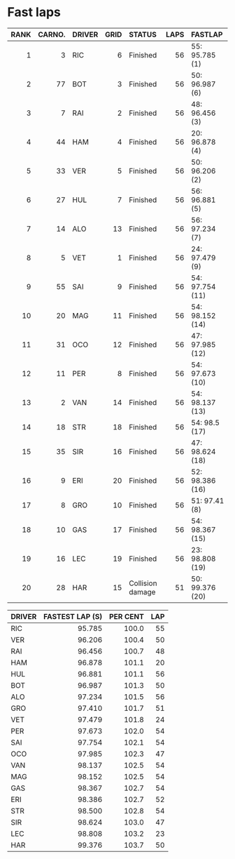 # Fast laps

| RANK | CARNO. | DRIVER | GRID | STATUS           | LAPS | FASTLAP         |
| ---: | -----: | :----- | ---: | :--------------- | ---: | :-------------- |
|    1 |      3 | RIC    |    6 | Finished         |   56 | 55: 95.785 (1)  |
|    2 |     77 | BOT    |    3 | Finished         |   56 | 50: 96.987 (6)  |
|    3 |      7 | RAI    |    2 | Finished         |   56 | 48: 96.456 (3)  |
|    4 |     44 | HAM    |    4 | Finished         |   56 | 20: 96.878 (4)  |
|    5 |     33 | VER    |    5 | Finished         |   56 | 50: 96.206 (2)  |
|    6 |     27 | HUL    |    7 | Finished         |   56 | 56: 96.881 (5)  |
|    7 |     14 | ALO    |   13 | Finished         |   56 | 56: 97.234 (7)  |
|    8 |      5 | VET    |    1 | Finished         |   56 | 24: 97.479 (9)  |
|    9 |     55 | SAI    |    9 | Finished         |   56 | 54: 97.754 (11) |
|   10 |     20 | MAG    |   11 | Finished         |   56 | 54: 98.152 (14) |
|   11 |     31 | OCO    |   12 | Finished         |   56 | 47: 97.985 (12) |
|   12 |     11 | PER    |    8 | Finished         |   56 | 54: 97.673 (10) |
|   13 |      2 | VAN    |   14 | Finished         |   56 | 54: 98.137 (13) |
|   14 |     18 | STR    |   18 | Finished         |   56 | 54: 98.5 (17)   |
|   15 |     35 | SIR    |   16 | Finished         |   56 | 47: 98.624 (18) |
|   16 |      9 | ERI    |   20 | Finished         |   56 | 52: 98.386 (16) |
|   17 |      8 | GRO    |   10 | Finished         |   56 | 51: 97.41 (8)   |
|   18 |     10 | GAS    |   17 | Finished         |   56 | 54: 98.367 (15) |
|   19 |     16 | LEC    |   19 | Finished         |   56 | 23: 98.808 (19) |
|   20 |     28 | HAR    |   15 | Collision damage |   51 | 50: 99.376 (20) |

| DRIVER | FASTEST LAP (S) | PER CENT | LAP |
| :----- | --------------: | -------: | --: |
| RIC    |          95.785 |    100.0 |  55 |
| VER    |          96.206 |    100.4 |  50 |
| RAI    |          96.456 |    100.7 |  48 |
| HAM    |          96.878 |    101.1 |  20 |
| HUL    |          96.881 |    101.1 |  56 |
| BOT    |          96.987 |    101.3 |  50 |
| ALO    |          97.234 |    101.5 |  56 |
| GRO    |          97.410 |    101.7 |  51 |
| VET    |          97.479 |    101.8 |  24 |
| PER    |          97.673 |    102.0 |  54 |
| SAI    |          97.754 |    102.1 |  54 |
| OCO    |          97.985 |    102.3 |  47 |
| VAN    |          98.137 |    102.5 |  54 |
| MAG    |          98.152 |    102.5 |  54 |
| GAS    |          98.367 |    102.7 |  54 |
| ERI    |          98.386 |    102.7 |  52 |
| STR    |          98.500 |    102.8 |  54 |
| SIR    |          98.624 |    103.0 |  47 |
| LEC    |          98.808 |    103.2 |  23 |
| HAR    |          99.376 |    103.7 |  50 |
